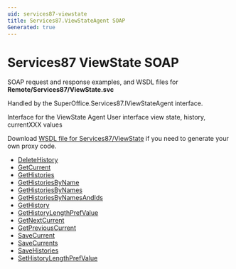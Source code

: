 ```yaml
---
uid: services87-viewstate
title: Services87.ViewStateAgent SOAP
Generated: true
---
```


# Services87 ViewState SOAP

SOAP request and response examples, and WSDL files for **Remote/Services87/ViewState.svc**

Handled by the <see cref="T:SuperOffice.Services87.IViewStateAgent">SuperOffice.Services87.IViewStateAgent</see> interface.

Interface for the ViewState Agent
User interface view state, history, currentXXX values

Download [WSDL file for Services87/ViewState](../Services87-ViewState.md) if you need to generate your own proxy code.

* [DeleteHistory](DeleteHistory.md)
* [GetCurrent](GetCurrent.md)
* [GetHistories](GetHistories.md)
* [GetHistoriesByName](GetHistoriesByName.md)
* [GetHistoriesByNames](GetHistoriesByNames.md)
* [GetHistoriesByNamesAndIds](GetHistoriesByNamesAndIds.md)
* [GetHistory](GetHistory.md)
* [GetHistoryLengthPrefValue](GetHistoryLengthPrefValue.md)
* [GetNextCurrent](GetNextCurrent.md)
* [GetPreviousCurrent](GetPreviousCurrent.md)
* [SaveCurrent](SaveCurrent.md)
* [SaveCurrents](SaveCurrents.md)
* [SaveHistories](SaveHistories.md)
* [SetHistoryLengthPrefValue](SetHistoryLengthPrefValue.md)
